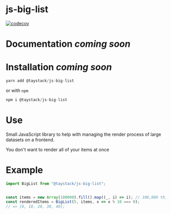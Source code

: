 # js-big-list

[![codecov](https://codecov.io/gh/taystack/js-big-list/branch/master/graph/badge.svg)](https://codecov.io/gh/taystack/js-big-list)
<!-- [![Build Status](https://travis-ci.org/taystack/js-big-list.svg?branch=master)](https://travis-ci.org/taystack/js-big-list) -->

# Documentation _coming soon_

# Installation _coming soon_

```javascript
yarn add @taystack/js-big-list
```

or with `npm`

```javascript
npm i @taystack/js-big-list
```

# Use

Small JavaScript library to help with managing the render process of large datasets on a frontend.

You don't want to render all of your items at once

# Example
```javascript
import BigList from "@taystack/js-big-list";


const items = new Array(100000).fill().map((_, i) => i); // 100,000 things
const renderedItems = BigList(5, items, x => x % 10 === 0);
// => [0, 10, 20, 30, 40];
```
